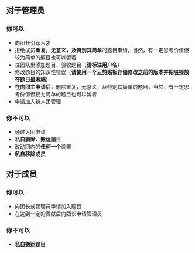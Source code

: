 ## 对于管理员
### 你可以
- 向团长引荐人才
- 拒绝成员**重复，无意义，及特别其简单**的题目申请，当然，有一定思考价值但较为简单的题目也可以留着
- 往团队里添加题目、验收题目（**请标注用户名**）
- 修改题目的知识性错误（**请使用一个云剪贴板存储修改之前的版本并把链接放在题目最末端**）
- **在向团主申请后**，删除重复，无意义，及特别其简单的题目，当然，有一定思考价值但较为简单的题目也可以留着
- 申请加入新人团管理
### 你不可以
- 通过入团申请
- **私自删除、搬运题目**
- 改动团内的**任何一个**设置
- **私自移除成员**

## 对于成员
### 你可以
- 向团长或管理员申请加入题目
- 在达到一定的贡献后向团长申请管理员
### 你不可以
- **私自搬运题目**